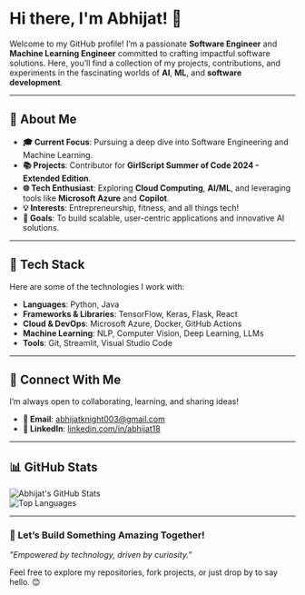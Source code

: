# **Hi there, I'm Abhijat! 👋**  

Welcome to my GitHub profile! I’m a passionate **Software Engineer** and **Machine Learning Engineer** committed to crafting impactful software solutions. Here, you’ll find a collection of my projects, contributions, and experiments in the fascinating worlds of **AI**, **ML**, and **software development**.

---

## **🌟 About Me**
- **🎓 Current Focus**: Pursuing a deep dive into Software Engineering and Machine Learning.
- **📚 Projects**: Contributor for **GirlScript Summer of Code 2024 - Extended Edition**.
- **🌐 Tech Enthusiast**: Exploring **Cloud Computing**, **AI/ML**, and leveraging tools like **Microsoft Azure** and **Copilot**.
- **💡 Interests**: Entrepreneurship, fitness, and all things tech!
- **🎯 Goals**: To build scalable, user-centric applications and innovative AI solutions.

---

## **🔧 Tech Stack**
Here are some of the technologies I work with:  

- **Languages**: Python, Java
- **Frameworks & Libraries**: TensorFlow, Keras, Flask, React  
- **Cloud & DevOps**: Microsoft Azure, Docker, GitHub Actions  
- **Machine Learning**: NLP, Computer Vision, Deep Learning, LLMs
- **Tools**: Git, Streamlit, Visual Studio Code  

---

## **💬 Connect With Me**
I’m always open to collaborating, learning, and sharing ideas!  
- **📧 Email**: [abhijatknight003@gmail.com](mailto:abhijatknight003@gmail.com)  
- **💼 LinkedIn**: [linkedin.com/in/abhijat18](www.linkedin.com/in/abhijat18)  


---

## **📊 GitHub Stats**
![Abhijat's GitHub Stats](https://github-readme-stats.vercel.app/api?username=Abhijat-M&show_icons=true&theme=radical)  
![Top Languages](https://github-readme-stats.vercel.app/api/top-langs/?username=Abhijat-M&layout=compact&theme=radical)  

---

### **🚀 Let’s Build Something Amazing Together!**  
_"Empowered by technology, driven by curiosity."_  

Feel free to explore my repositories, fork projects, or just drop by to say hello. 😊
